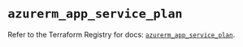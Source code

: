 # `azurerm_app_service_plan`

Refer to the Terraform Registry for docs: [`azurerm_app_service_plan`](https://registry.terraform.io/providers/hashicorp/azurerm/2.99.0/docs/resources/app_service_plan).

